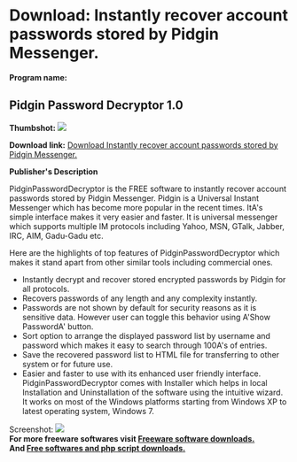 # Download: Instantly recover account passwords stored by Pidgin Messenger.

**Program name:**

## Pidgin Password Decryptor 1.0

  
**Thumbshot:** ![](http://www.freewarefiles.com/screenshot/pidginpassworddecryptor_md.jpg)   
  
**Download link:** [Download Instantly recover account passwords stored by Pidgin Messenger.](http://freesoftwares.boysofts.com/Pidgin-Password-Decryptor_program_63575.html)  
  


**Publisher's Description**  
  


PidginPasswordDecryptor is the FREE software to instantly recover account passwords stored by Pidgin Messenger. Pidgin is a Universal Instant Messenger which has become more popular in the recent times. ItA's simple interface makes it very easier and faster. It is universal messenger which supports multiple IM protocols including Yahoo, MSN, GTalk, Jabber, IRC, AIM, Gadu-Gadu etc. 

Here are the highlights of top features of PidginPasswordDecryptor which makes it stand apart from other similar tools including commercial ones.

  * Instantly decrypt and recover stored encrypted passwords by Pidgin for all protocols. 
  * Recovers passwords of any length and any complexity instantly. 
  * Passwords are not shown by default for security reasons as it is sensitive data. However user can toggle this behavior using A'Show PasswordA' button. 
  * Sort option to arrange the displayed password list by username and password which makes it easy to search through 100A's of entries. 
  * Save the recovered password list to HTML file for transferring to other system or for future use. 
  * Easier and faster to use with its enhanced user friendly interface. 
PidginPasswordDecryptor comes with Installer which helps in local Installation and Uninstallation of the software using the intuitive wizard. It works on most of the Windows platforms starting from Windows XP to latest operating system, Windows 7. 

  
  
Screenshot: ![](http://www.freewarefiles.com/screenshot/pidginpassworddecryptor.jpg)   
**For more freeware softwares visit [Freeware software downloads.](http://freesoftwares.boysofts.com/)**   
**And [Free softwares and php script downloads.](http://www.boysofts.com/)**
